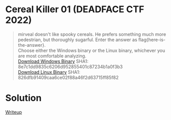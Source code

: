 # Cereal Killer 01 (DEADFACE CTF 2022)

> mirveal doesn't like spooky cereals. He prefers something much more pedestrian, but thoroughly sugarful. Enter the answer as flag{here-is-the-answer}.  
> Choose either the Windows binary or the Linux binary, whichever you are most comfortable analyzing.  
> [Download Windows Binary](./given_files/deadface2022_re05.exe)
SHA1: 8e7c1dd9835c6206d952855401c87234b1a0f3b3  
> [Download Linux Binary](./given_files/deadface2022_re05)
SHA1: 826dfb91409caa6ce02f88a46f2d63715ff85f82

# Solution
[Writeup](./solve/writeup.md)